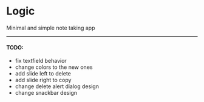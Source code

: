 # Logic
Minimal and simple note taking app

---


#### TODO:

- fix textfield behavior
- change colors to the new ones
- add slide left to delete
- add slide right to copy
- change delete alert dialog design
- change snackbar design

